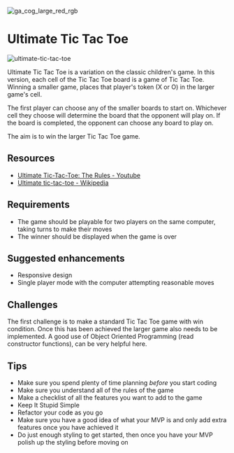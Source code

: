 ![ga_cog_large_red_rgb](https://cloud.githubusercontent.com/assets/40461/8183776/469f976e-1432-11e5-8199-6ac91363302b.png)

# Ultimate Tic Tac Toe

![ultimate-tic-tac-toe](https://media.git.generalassemb.ly/user/15120/files/db8afa00-fec9-11e8-8a65-d0df35a7d6ce)

Ultimate Tic Tac Toe is a variation on the classic children's game. In this version, each cell of the Tic Tac Toe board is a game of Tic Tac Toe. Winning a smaller game, places that player's token (X or O) in the larger game's cell.

The first player can choose any of the smaller boards to start on. Whichever cell they choose will determine the board that the opponent will play on. If the board is completed, the opponent can choose any board to play on.

The aim is to win the larger Tic Tac Toe game.

## Resources

- [Ultimate Tic-Tac-Toe: The Rules - Youtube](https://www.youtube.com/watch?v=37PC0bGMiTI)
- [Ultimate tic-tac-toe - Wikipedia](https://en.wikipedia.org/wiki/Ultimate_tic-tac-toe)

## Requirements

- The game should be playable for two players on the same computer, taking turns to make their moves
- The winner should be displayed when the game is over

## Suggested enhancements

- Responsive design
- Single player mode with the computer attempting reasonable moves

## Challenges

The first challenge is to make a standard Tic Tac Toe game with win condition. Once this has been achieved the larger game also needs to be implemented. A good use of Object Oriented Programming (read constructor functions), can be very helpful here.

## Tips

- Make sure you spend plenty of time planning _before_ you start coding
- Make sure you understand all of the rules of the game
- Make a checklist of all the features you want to add to the game
- Keep It Stupid Simple
- Refactor your code as you go
- Make sure you have a good idea of what your MVP is and only add extra features once you have achieved it
- Do just enough styling to get started, then once you have your MVP polish up the styling before moving on
